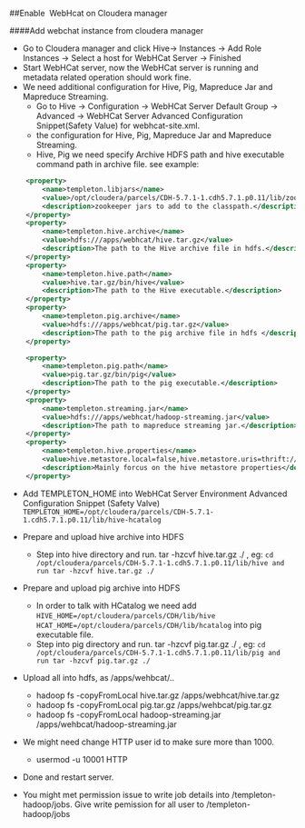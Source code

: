 
##Enable  WebHcat on Cloudera manager

####Add webchat instance from cloudera manager
+ Go to Cloudera manager and click Hive-> Instances -> Add Role Instances -> Select a host for WebHCat Server -> Finished
+ Start WebHCat server, now the WebHCat server is running and metadata related operation should work fine.
+ We need additional configuration for Hive, Pig, Mapreduce Jar and Mapreduce Streaming.
    - Go to Hive -> Configuration -> WebHCat Server Default Group ->  Advanced -> WebHCat Server Advanced Configuration Snippet(Safety Value) for webhcat-site.xml.
    -  the configuration for Hive, Pig, Mapreduce Jar and Mapreduce Streaming.
    - Hive, Pig we need specify Archive HDFS path and hive executable command path in archive file. see example:
    
```xml
    <property>
        <name>templeton.libjars</name>
        <value>/opt/cloudera/parcels/CDH-5.7.1-1.cdh5.7.1.p0.11/lib/zookeeper/zookeeper-3.4.5-cdh5.7.1.jar</value>
        <description>zookeeper jars to add to the classpath.</description>
    </property>
    <property>
        <name>templeton.hive.archive</name>
        <value>hdfs:///apps/webhcat/hive.tar.gz</value>
        <description>The path to the Hive archive file in hdfs.</description>
    </property>
    <property>
        <name>templeton.hive.path</name>
        <value>hive.tar.gz/bin/hive</value>
        <description>The path to the Hive executable.</description>
    </property>
    <property>
        <name>templeton.pig.archive</name>
        <value>hdfs:///apps/webhcat/pig.tar.gz</value>
        <description>The path to the pig archive file in hdfs </description>
    </property>

    <property>
        <name>templeton.pig.path</name>
        <value>pig.tar.gz/bin/pig</value>
        <description>The path to the pig executable.</description>
    </property>
    <property>
        <name>templeton.streaming.jar</name>
        <value>hdfs:///apps/webhcat/hadoop-streaming.jar</value>
        <description>The path to mapreduce streaming jar.</description>
    </property>
    <property>
        <name>templeton.hive.properties</name>
        <value>hive.metastore.local=false,hive.metastore.uris=thrift://metadatahostname:9083,hive.metastore.sasl.enabled=true,hive.metastore.execute.setugi=true,hive.exec.mode.local.auto=false,hive.metastore.kerberos.principal=hive/_HOST@BGDATA.COM</value>
        <description>Mainly forcus on the hive metastore properties</description>
    </property>
```
+ Add TEMPLETON_HOME into WebHCat Server Environment Advanced Configuration Snippet (Safety Valve)
    `TEMPLETON_HOME=/opt/cloudera/parcels/CDH-5.7.1-1.cdh5.7.1.p0.11/lib/hive-hcatalog`
+ Prepare and upload hive archive into HDFS
    - Step into hive directory and run. tar -hzcvf hive.tar.gz ./ , eg: `cd /opt/cloudera/parcels/CDH-5.7.1-1.cdh5.7.1.p0.11/lib/hive and run tar -hzcvf hive.tar.gz ./`
+ Prepare and upload pig archive into HDFS
    - In order to talk with HCatalog we need add 
        `HIVE_HOME=/opt/cloudera/parcels/CDH/lib/hive
         HCAT_HOME=/opt/cloudera/parcels/CDH/lib/hcatalog` 
    into pig executable file.
    - Step into pig directory and run. tar -hzcvf pig.tar.gz ./ , eg: `cd /opt/cloudera/parcels/CDH-5.7.1-1.cdh5.7.1.p0.11/lib/pig and run tar -hzcvf pig.tar.gz ./`
+ Upload all into hdfs, as /apps/wehbcat/..
    - hadoop fs -copyFromLocal hive.tar.gz /apps/webhcat/hive.tar.gz
    - hadoop fs -copyFromLocal pig.tar.gz /apps/wehbcat/pig.tar.gz
    - hadoop fs -copyFromLocal hadoop-streaming.jar /apps/wehbcat/hadoop-streaming.jar

+ We might need change HTTP user id to make sure more than 1000.
    - usermod -u 10001 HTTP
+ Done and restart server.
+ You might met permission issue to write job details into /templeton-hadoop/jobs.  Give write pemission for all user to /templeton-hadoop/jobs
